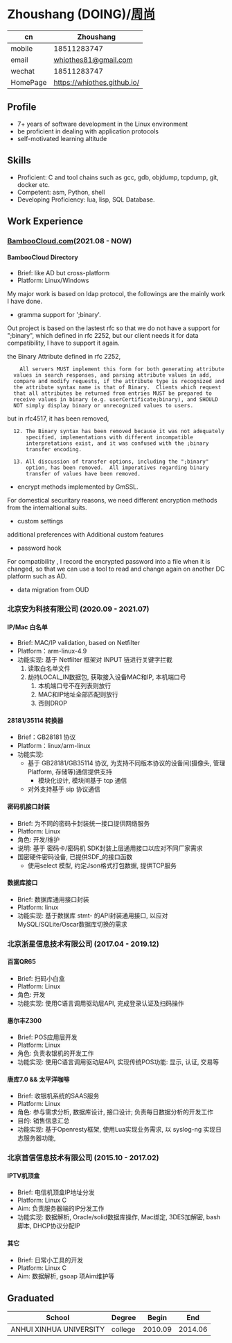 # Zhoushang (DOING)/[周尚](/CV_CN)

| cn       | Zhoushang                   |
|----------|-----------------------------|
| mobile   | 18511283747                 |
| email    | whiothes81@gmail.com        |
| wechat   | 18511283747                 |
| HomePage | https://whiothes.github.io/ |


## Profile

- 7+ years of software development in the Linux environment
- be proficient in dealing with application protocols 
- self-motivated learning altitude 


## Skills

- Proficient: C and tool chains such as gcc, gdb, objdump, tcpdump, git, docker etc.
- Competent: asm, Python, shell 
- Developing Proficiency: lua, lisp, SQL Database.

## Work Experience

### [BambooCloud.com](https://BambooCloud.com)(2021.08 - NOW)

#### BambooCloud Directory

- Brief: like AD but cross-platform
- Platform: Linux/Windows

My major work is based on ldap protocol, the followings are the mainly work I have done.
- gramma support for ';binary'. 

Out project is based on the lastest rfc so that we do not have a support for ";binary", 
which defined in rfc 2252, but our client needs it for data compatibility, 
I have to support it again.

the Binary Attribute defined in rfc 2252,

        All servers MUST implement this form for both generating attribute
      values in search responses, and parsing attribute values in add,
      compare and modify requests, if the attribute type is recognized and
      the attribute syntax name is that of Binary.  Clients which request
      that all attributes be returned from entries MUST be prepared to
      receive values in binary (e.g. userCertificate;binary), and SHOULD
      NOT simply display binary or unrecognized values to users.

but in rfc4517, it has been removed,

      12. The Binary syntax has been removed because it was not adequately
          specified, implementations with different incompatible
          interpretations exist, and it was confused with the ;binary
          transfer encoding.

      13. All discussion of transfer options, including the ";binary"
          option, has been removed.  All imperatives regarding binary
          transfer of values have been removed.

- encrypt methods implemented by GmSSL.

For domestical securitary reasons, we need different encryption methods from the internaltional suits.

- custom settings 

additional preferences with Additional custom features

- password hook

For compatibility , I record the encrypted password into a file when it is changed, so that we can use a tool to read and change again on another DC platform such as AD.

- data migration from OUD


### 北京安为科技有限公司 (2020.09 - 2021.07)

#### IP/Mac 白名单
  - Brief: MAC/IP validation, based on Netfilter
  - Platform：arm-linux-4.9
  - 功能实现: 基于 Netfilter 框架对 INPUT 链进行关键字拦截
    1. 读取白名单文件
    2. 劫持LOCAL_IN数据包, 获取接入设备MAC和IP, 本机端口号
       1. 本机端口号不在列表则放行
       2. MAC和IP地址全部匹配则放行
       3. 否则DROP

#### 28181/35114 转换器
  - Brief：GB28181 协议
  - Platform：linux/arm-linux
  - 功能实现:
    - 基于 GB28181/GB35114 协议, 为支持不同版本协议的设备间(摄像头, 管理Platform, 存储等)通信提供支持
      - 模块化设计, 模块间基于 tcp 通信
    - 对外支持基于 sip 协议通信

#### 密码机接口封装
  - Brief: 为不同的密码卡封装统一接口提供网络服务
  - Platform: Linux
  - 角色: 开发/维护
  - 说明:
    基于 密码卡/密码机 SDK封装上层通用接口以应对不同厂家需求
  - 国密硬件密码设备, 已提供SDF_的接口函数
      - 使用select 模型, 约定Json格式打包数据, 提供TCP服务

#### 数据库接口
  - Brief: 数据库通用接口封装
  - Platform: linux
  - 功能实现: 基于数据库 stmt- 的API封装通用接口, 以应对 MySQL/SQLite/Oscar数据库切换的需求

### 北京浙星信息技术有限公司 (2017.04 - 2019.12)

#### 百富QR65
  - Brief: 扫码小白盒
  - Platform: Linux
  - 角色: 开发
  - 功能实现: 使用C语言调用驱动层API, 完成登录认证及扫码操作

#### 惠尔丰Z300
  - Brief: POS应用层开发
  - Platform: Linux
  - 角色: 负责收银机的开发工作
  - 功能实现: 使用C语言调用驱动层API, 实现传统POS功能: 显示, 认证, 交易等

#### 唐库7.0 && 太平洋咖啡

- Brief: 收银机系统的SAAS服务 
- Platform: Linux 
- ⻆⾊: 参与需求分析, 数据库设计, 接⼝设计; 负责每⽇数据分析的开发⼯作 
- ⽬的: 销售信息汇总 
- 功能实现: 基于Openresty框架, 使用Lua实现业务需求, 以 syslog-ng 实现日志服务器功能, 

### 北京首信信息技术有限公司 (2015.10 - 2017.02)

#### IPTV机顶盒
  - Brief: 电信机顶盒IP地址分发
  - Platform: Linux C
  - Aim: 负责服务器端的IP分发工作
  - 功能实现: 数据解析, Oracle/solid数据库操作, Mac绑定, 3DES加解密, bash脚本, DHCP协议分配IP

#### 其它
  - Brief: 日常小工具的开发
  - Platform: Linux C
  - Aim: 数据解析, gsoap 项Aim维护等


## Graduated
| School                  | Degree       | Begin   | End     |
|-------------------------|--------------|---------|---------|
| ANHUI XINHUA UNIVERSITY | college      | 2010.09 | 2014.06 |
